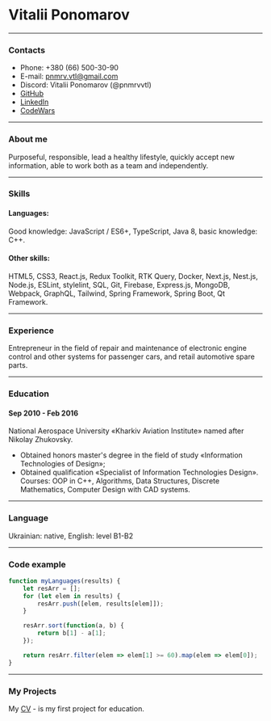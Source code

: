 # Vitalii Ponomarov
***
### Contacts
* Phone: +380 (66) 500-30-90
* E-mail: pnmrv.vtl@gmail.com
* Discord: Vitalii Ponomarov (@pnmrvvtl)
* [GitHub](https://github.com/pnmrvvtl)
* [LinkedIn](https://www.linkedin.com/in/vitalii-ponomarov-289039237/)
* [CodeWars](https://www.codewars.com/users/pnmrvvtl/)
***
### About me
Purposeful, responsible, lead a healthy lifestyle, quickly accept new information, able to work both as a team and independently.
***
### Skills
#### Languages:
Good knowledge: JavaScript / ES6+, TypeScript, Java 8, basic knowledge: C++.
#### Other skills:
HTML5, CSS3, React.js, Redux Toolkit, RTK Query, Docker,  Next.js, Nest.js, Node.js, ESLint, stylelint, SQL, Git, Firebase, Express.js, MongoDB,  Webpack, GraphQL, Tailwind, Spring Framework, Spring Boot, Qt Framework.
***
### Experience
Entrepreneur in the field of repair and maintenance of electronic engine control and other systems for passenger cars, and retail automotive spare parts.
***
### Education
#### Sep 2010 - Feb 2016
National Aerospace University «Kharkiv Aviation Institute» named after Nikolay Zhukovsky.
- Obtained honors master's degree in the field of study «Information Technologies of Design»;
- Obtained qualification «Specialist of Information Technologies Design».
Courses: OOP in C++, Algorithms, Data Structures, Discrete Mathematics, Computer Design with CAD systems.
***
### Language

Ukrainian: native, English: level B1-B2
***
### Code example
```javascript
function myLanguages(results) {
    let resArr = [];
    for (let elem in results) {
        resArr.push([elem, results[elem]]);
    }

    resArr.sort(function(a, b) {
        return b[1] - a[1];
    });

    return resArr.filter(elem => elem[1] >= 60).map(elem => elem[0]);
}
```
***
### My Projects
My [CV](https://pnmrvvtl.github.io/rsschool-cv/cv) - is my first project for education.
